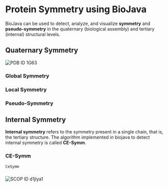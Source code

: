 Protein Symmetry using BioJava
================================================================

BioJava can be used to detect, analyze, and visualize **symmetry** and 
**pseudo-symmetry** in the quaternary (biological assembly) and tertiary 
(internal) structural levels.

## Quaternary Symmetry

![PDB ID 1G63](https://raw.github.com/rcsb/symmetry/master/docu/img/1G63.jpg)

### Global Symmetry


### Local Symmetry


### Pseudo-Symmetry


## Internal Symmetry

**Internal symmetry** refers to the symmetry present in a single chain, that is, 
the tertiary structure. The algorithm implemented in biojava to detect internal 
symmetry is called **CE-Symm**.

### CE-Symm

`CeSymm`

### 
 
![SCOP ID d1jlya1](https://raw.github.com/rcsb/symmetry/master/docu/img/CeSymmScreenshotd1jlya1.png)
